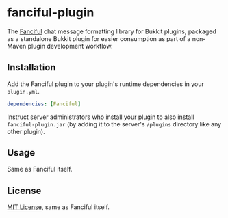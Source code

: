# fanciful-plugin
The [Fanciful](http://github.com/mkremins/fanciful) chat message formatting library for Bukkit plugins, packaged as a standalone Bukkit plugin for easier consumption as part of a non-Maven plugin development workflow.

## Installation
Add the Fanciful plugin to your plugin's runtime dependencies in your `plugin.yml`.

```yaml
dependencies: [Fanciful]
```

Instruct server administrators who install your plugin to also install `fanciful-plugin.jar` (by adding it to the server's `/plugins` directory like any other plugin).

## Usage
Same as Fanciful itself.

## License
[MIT License](http://opensource.org/licenses/MIT), same as Fanciful itself.
